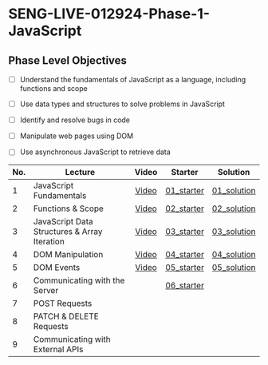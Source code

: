 # SENG-LIVE-012924-Phase-1-JavaScript
## Phase Level Objectives
- [ ] Understand the fundamentals of JavaScript as a language, including functions and scope
- [ ] Use data types and structures to solve problems in JavaScript
- [ ] Identify and resolve bugs in code
- [ ] Manipulate web pages using DOM
- [ ] Use asynchronous JavaScript to retrieve data


|No. | Lecture                          | Video 	| Starter 	| Solution 	|
|----|------------------------------	|:-----:	|--------	|---------	|
|1 | JavaScript Fundamentals            |[Video](https://www.youtube.com/watch?v=W8etuwYQi9Q)|[01_starter](https://github.com/RikkuX491/EAST-SE-012924-Phase-1/tree/01_starter)|[01_solution](https://github.com/RikkuX491/EAST-SE-012924-Phase-1/tree/01_solution)|
|2 | Functions & Scope                	|[Video](https://www.youtube.com/watch?v=SkZfPZTiYvA)|[02_starter](https://github.com/RikkuX491/EAST-SE-012924-Phase-1/tree/02_starter)|[02_solution](https://github.com/RikkuX491/EAST-SE-012924-Phase-1/tree/02_solution)|
|3 | JavaScript Data Structures & Array Iteration                 	|[Video](https://www.youtube.com/watch?v=EYFGyAlAJt0)|[03_starter](https://github.com/RikkuX491/EAST-SE-012924-Phase-1/tree/03_starter)|[03_solution](https://github.com/RikkuX491/EAST-SE-012924-Phase-1/tree/03_solution)|
|4 | DOM Manipulation                 	|[Video](https://www.youtube.com/watch?v=tEE5hoBf9Lc)|[04_starter](https://github.com/RikkuX491/EAST-SE-012924-Phase-1/tree/04_starter)|[04_solution](https://github.com/RikkuX491/EAST-SE-012924-Phase-1/tree/04_solution)|
|5 | DOM Events                       	|[Video](https://www.youtube.com/watch?v=jfj5qnmTe9E)|[05_starter](https://github.com/RikkuX491/EAST-SE-012924-Phase-1/tree/05_starter)|[05_solution](https://github.com/RikkuX491/EAST-SE-012924-Phase-1/tree/05_solution)|
|6 | Communicating with the Server    	||[06_starter](https://github.com/RikkuX491/EAST-SE-012924-Phase-1/tree/06_starter)||
|7 | POST Requests                    	||||
|8 | PATCH & DELETE Requests          	||||
|9 | Communicating with External APIs 	||||